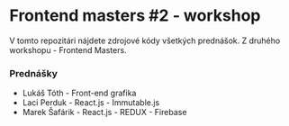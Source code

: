 # Frontend masters #2 - workshop

V tomto repozitári nájdete zdrojové kódy všetkých prednášok. Z druhého
workshopu - Frontend Masters.

### Prednášky
 - Lukáš Tóth - Front-end grafika
 - Laci Perduk - React.js - Immutable.js
 - Marek Šafárik - React.js - REDUX - Firebase
